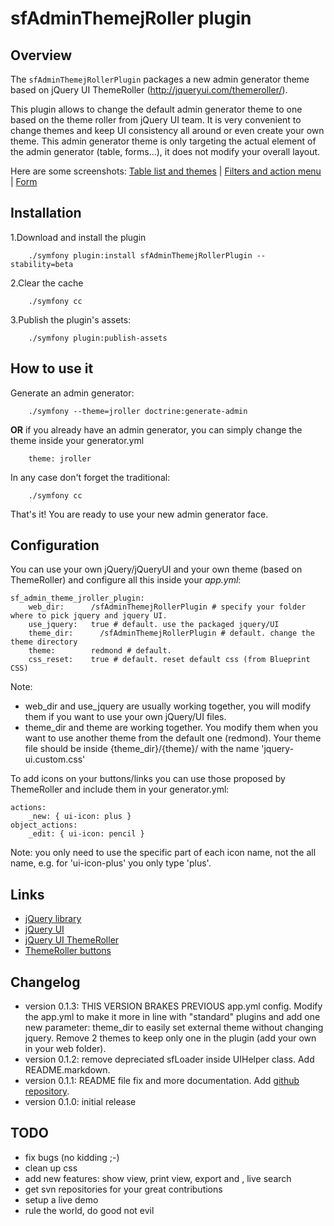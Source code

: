 # sfAdminThemejRoller plugin

## Overview
The `sfAdminThemejRollerPlugin` packages a new admin generator theme based on jQuery UI ThemeRoller (http://jqueryui.com/themeroller/).

This plugin allows to change the default admin generator theme to one based on the theme roller from jQuery UI team. 
It is very convenient to change themes and keep UI consistency all around or even create your own theme. This admin generator theme
is only targeting the actual element of the admin generator (table, forms...), it does not modify your overall layout.

Here are some screenshots: [Table list and themes](http://lh5.ggpht.com/_HlYBk55Czxc/SovPBjZPmsI/AAAAAAAAAyw/sp28Wi_hFCw/jroller-list-themes.png?imgmax=800) | [Filters and action menu](http://lh6.ggpht.com/_HlYBk55Czxc/SpIBG_3Mw4I/AAAAAAAAAy8/6YlRs4ciikM/jroller-list-filters.png?imgmax=800) | [Form](http://lh4.ggpht.com/_HlYBk55Czxc/SpICgt-bCwI/AAAAAAAAAzI/m107vadkdJg/jroller-form.png?imgmax=800)

## Installation

1.Download and install the plugin

		./symfony plugin:install sfAdminThemejRollerPlugin --stability=beta

2.Clear the cache

		./symfony cc

3.Publish the plugin's assets:

		./symfony plugin:publish-assets


## How to use it

Generate an admin generator:

		./symfony --theme=jroller doctrine:generate-admin

**OR** if you already have an admin generator, you can simply change the theme inside your generator.yml

		theme: jroller

In any case don't forget the traditional:

		./symfony cc

That's it! You are ready to use your new admin generator face.

## Configuration

You can use your own jQuery/jQueryUI and your own theme (based on ThemeRoller) and configure all this inside your *app.yml*:

	sf_admin_theme_jroller_plugin:
		web_dir:      /sfAdminThemejRollerPlugin # specify your folder where to pick jquery and jquery UI.
		use_jquery:   true # default. use the packaged jquery/UI
		theme_dir:		/sfAdminThemejRollerPlugin # default. change the theme directory
		theme:        redmond # default. 
		css_reset:    true # default. reset default css (from Blueprint CSS)

Note:

* web_dir and use_jquery are usually working together, you will modify them if you want to use your own jQuery/UI files.
* theme_dir and theme are working together. You modify them when you want to use another theme from the default one (redmond). Your theme file should be inside {theme_dir}/{theme}/ with the name 'jquery-ui.custom.css'

To add icons on your buttons/links you can use those proposed by ThemeRoller and include them in your generator.yml:

	actions:
		_new: { ui-icon: plus }
	object_actions:
		_edit: { ui-icon: pencil }

Note: you only need to use the specific part of each icon name, not the all name, e.g. for 'ui-icon-plus' you only type 'plus'.

## Links

* [jQuery library](http://jquery.com/)
* [jQuery UI](http://jqueryui.com/)
* [jQuery UI ThemeRoller](http://jqueryui.com/themeroller/)
* [ThemeRoller buttons](http://www.filamentgroup.com/lab/jquery_ipod_style_and_flyout_menus/)

## Changelog

* version 0.1.3: THIS VERSION BRAKES PREVIOUS app.yml config. Modify the app.yml to make it more in line with "standard" plugins and add one new parameter: theme_dir to easily set external theme without changing jquery. Remove 2 themes to keep only one in the plugin (add your own in your web folder).
* version 0.1.2: remove depreciated sfLoader inside UIHelper class. Add README.markdown.
* version 0.1.1: README file fix and more documentation. Add [github repository](http://github.com/gestadieu/sfAdminThemejRollerPlugin/).
* version 0.1.0: initial release

## TODO

* fix bugs (no kidding ;-)
* clean up css
* add new features: show view, print view, export and , live search
* get svn repositories for your great contributions
* setup a live demo
* rule the world, do good not evil
